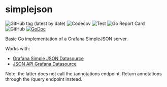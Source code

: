 # simplejson
![GitHub tag (latest by date)](https://img.shields.io/github/v/release/clambin/simplejson?color=green&label=Release&style=plastic)
![Codecov](https://img.shields.io/codecov/c/gh/clambin/simplejson?style=plastic)
![Test](https://github.com/clambin/simplejson/workflows/Test/badge.svg)
![Go Report Card](https://goreportcard.com/badge/github.com/clambin/simplejson)
![GitHub](https://img.shields.io/github/license/clambin/simplejson?style=plastic)
[![GoDoc](https://pkg.go.dev/badge/github.com/clambin/simplejson?utm_source=godoc)](http://pkg.go.dev/github.com/clambin/simplejson/v3)

Basic Go implementation of a Grafana SimpleJSON server.

Works with:

* [Grafana Simple JSON Datasource](https://grafana.com/grafana/plugins/grafana-simple-json-datasource)
* [JSON API Grafana Datasource](https://grafana.com/grafana/plugins/simpod-json-datasource)

Note: the latter does not call the /annotations endpoint. Return annotations through the /query endpoint instead. 

